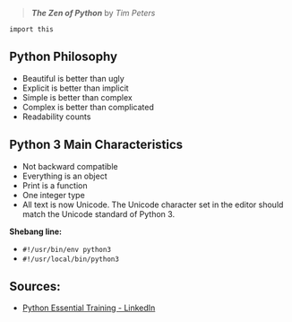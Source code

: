 > **_The Zen of Python_** by _Tim Peters_

``import this``

## Python Philosophy
- Beautiful is better than ugly
- Explicit is better than implicit
- Simple is better than complex
- Complex is better than complicated
- Readability counts


## Python 3 Main Characteristics
- Not backward compatible
- Everything is an object
- Print is a function
- One integer type
- All text is now Unicode. The Unicode character set in the editor should match the Unicode standard of Python 3.

**Shebang line:**
- `#!/usr/bin/env python3`
- `#!/usr/local/bin/python3`

## Sources:
- [Python Essential Training - LinkedIn](linkedin.com/learning/python-essential-training-2018/)
